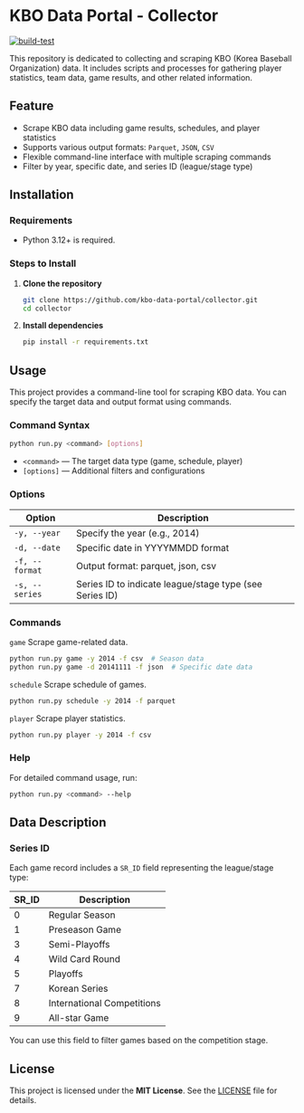 # KBO Data Portal - Collector

[![build-test](https://github.com/KBO-Data-Portal/collector/actions/workflows/build-test.yml/badge.svg)](https://github.com/KBO-Data-Portal/collector/actions/workflows/build-test.yml)

This repository is dedicated to collecting and scraping KBO (Korea Baseball Organization) data.
It includes scripts and processes for gathering player statistics, team data, game results, and other related information.

## Feature

- Scrape KBO data including game results, schedules, and player statistics
- Supports various output formats: `Parquet`, `JSON`, `CSV`
- Flexible command-line interface with multiple scraping commands
- Filter by year, specific date, and series ID (league/stage type)

## Installation

### Requirements

- Python 3.12+ is required.

### Steps to Install

1. **Clone the repository**

   ```bash
   git clone https://github.com/kbo-data-portal/collector.git
   cd collector
   ```

2. **Install dependencies**

   ```bash
   pip install -r requirements.txt
   ```

## Usage

This project provides a command-line tool for scraping KBO data.
You can specify the target data and output format using commands.

### Command Syntax

```bash
python run.py <command> [options]
```

- `<command>` — The target data type (game, schedule, player)
- `[options]` — Additional filters and configurations

### Options

| Option         | Description                                             |
| -------------- | ------------------------------------------------------- |
| `-y, --year`   | Specify the year (e.g., 2014)                           |
| `-d, --date`   | Specific date in YYYYMMDD format                        |
| `-f, --format` | Output format: parquet, json, csv                       |
| `-s, --series` | Series ID to indicate league/stage type (see Series ID) |

### Commands

`game`
Scrape game-related data.

```bash
python run.py game -y 2014 -f csv  # Season data
python run.py game -d 20141111 -f json  # Specific date data
```

`schedule`
Scrape schedule of games.

```bash
python run.py schedule -y 2014 -f parquet
```

`player`
Scrape player statistics.

```bash
python run.py player -y 2014 -f csv
```

### Help

For detailed command usage, run:

```bash
python run.py <command> --help
```

## Data Description

### Series ID

Each game record includes a `SR_ID` field representing the league/stage type:

| SR_ID | Description                |
| ----- | -------------------------- |
| 0     | Regular Season             |
| 1     | Preseason Game             |
| 3     | Semi-Playoffs              |
| 4     | Wild Card Round            |
| 5     | Playoffs                   |
| 7     | Korean Series              |
| 8     | International Competitions |
| 9     | All-star Game              |

You can use this field to filter games based on the competition stage.

## License

This project is licensed under the **MIT License**. See the [LICENSE](LICENSE) file for details.
